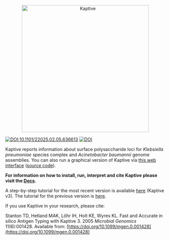 <p align="center"><img src="extras/kaptive_logo.png" alt="Kaptive" width="400"></p>

[![DOI:10.1101/22025.02.05.636613](http://img.shields.io/badge/DOI-10.1101/2025.02.05.636613-B31B1B.svg)](https://doi.org/10.1101/2025.02.05.636613)
[![DOI](https://zenodo.org/badge/DOI/10.5281/zenodo.14000416.svg)](https://doi.org/10.5281/zenodo.14000416)


Kaptive reports information about surface polysaccharide loci for _Klebsiella pneumoniae_ species complex and _Acinetobacter baumannii_ genome assemblies. You can also run a graphical version of Kaptive via [this web interface](http://kaptive-web.erc.monash.edu/) ([source code](https://github.com/kelwyres/Kaptive-Web)).

**For information on how to install, run, interpret and cite Kaptive please visit the [Docs](https://kaptive.readthedocs.io/en/latest/).**

A step-by-step tutorial for the most recent version is available [here](https://docs.google.com/document/d/1EXZanC6uCbhAniVyJn91HOVD8JF6DLRZxmFPGs_nlME/edit?usp=sharing) (Kaptive v3). The tutorial for the previous version is [here](https://bit.ly/kaptive-workshop).

If you use Kaptive in your research, please cite:

Stanton TD, Hetland MAK, Löhr IH, Holt KE, Wyres KL. Fast and Accurate in silico Antigen Typing with Kaptive 3. 2005 _Microbial Genomics_ 11(6):001428.
Available from: [https://doi.org/10.1099/mgen.0.001428](https://doi.org/10.1099/mgen.0.001428)
